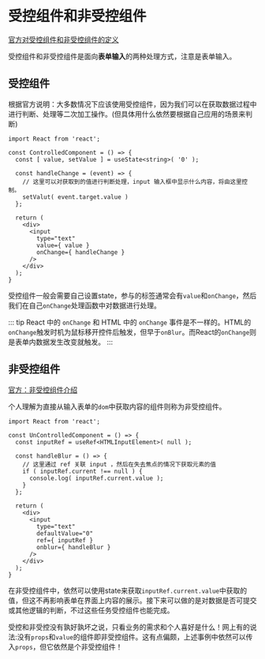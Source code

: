 # 受控组件和非受控组件

[官方对受控组件和非受控组件的定义](https://zh-hans.reactjs.org/docs/glossary.html#%E5%8F%97%E6%8E%A7%E7%BB%84%E4%BB%B6-vs-%E9%9D%9E%E5%8F%97%E6%8E%A7%E7%BB%84%E4%BB%B6)

受控组件和非受控组件是面向**表单输入**的两种处理方式，注意是表单输入。

## 受控组件

根据官方说明：大多数情况下应该使用受控组件，因为我们可以在获取数据过程中进行判断、处理等二次加工操作。(但具体用什么依然要根据自己应用的场景来判断)

```tsx {4,8,15-16}
import React from 'react';

const ControlledComponent = () => {
  const [ value, setValue ] = useState<string>( '0' );

  const handleChange = (event) => {
    // 这里可以对获取到的值进行判断处理，input 输入框中显示什么内容，将由这里控制。
    setValut( event.target.value )
  };

  return (
    <div>
      <input
        type="text"
        value={ value }
        onChange={ handleChange }
      />
    </div>
  );
}

```

受控组件一般会需要自己设置state，参与的标签通常会有`value`和`onChange`，然后我们在自己`onChange`处理函数中对数据进行处理。

::: tip
React 中的 `onChange` 和 HTML 中的 `onChange` 事件是不一样的。HTML的`onChange`触发时机为鼠标移开控件后触发，但早于`onBlur`。而React的`onChange`则是表单内数据发生改变就触发。
:::

## 非受控组件

[官方：非受控组件介绍](https://zh-hans.reactjs.org/docs/uncontrolled-components.html)

个人理解为直接从输入表单的`dom`中获取内容的组件则称为非受控组件。

```tsx {4,8,17-19}
import React from 'react';

const UnControlledComponent = () => {
  const inputRef = useRef<HTMLInputElement>( null );

  const handleBlur = () => {
    // 这里通过 ref 关联 input ，然后在失去焦点的情况下获取元素的值
    if ( inputRef.current !== null ) {
      console.log( inputRef.current.value );
    }
  };

  return (
    <div>
      <input
        type="text"
        defaultValue="0"
        ref={ inputRef }
        onblur={ handleBlur }
      />
    </div>
  );
}

```

在非受控组件中，依然可以使用state来获取`inputRef.current.value`中获取的值，但这不再影响表单在界面上内容的展示。接下来可以做的是对数据是否可提交或其他逻辑的判断，不过这些任务受控组件也能完成。

受控和非受控没有孰好孰坏之说，只看业务的需求和个人喜好是什么！网上有的说法:没有`props`和`value`的组件即非受控组件。这有点偏颇，上述事例中依然可以传入`props`，但它依然是个非受控组件！
